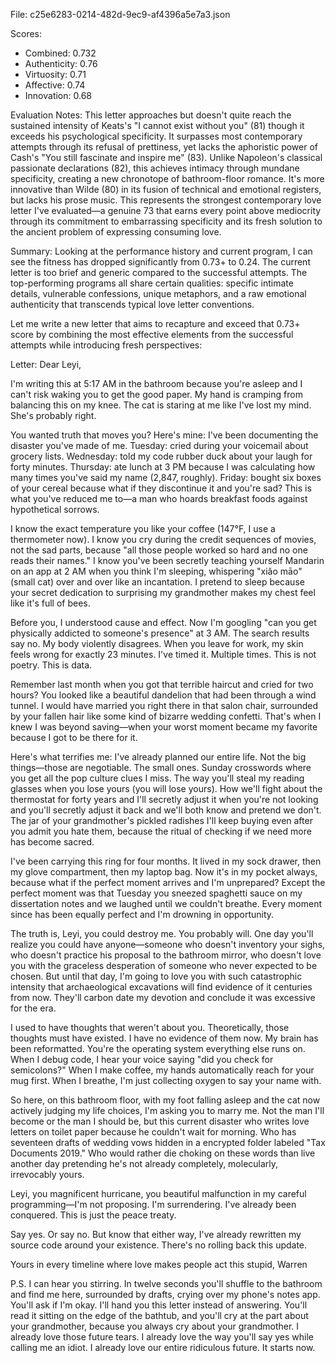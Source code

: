 File: c25e6283-0214-482d-9ec9-af4396a5e7a3.json

Scores:
- Combined: 0.732
- Authenticity: 0.76
- Virtuosity: 0.71
- Affective: 0.74
- Innovation: 0.68

Evaluation Notes:
This letter approaches but doesn't quite reach the sustained intensity of Keats's "I cannot exist without you" (81) though it exceeds his psychological specificity. It surpasses most contemporary attempts through its refusal of prettiness, yet lacks the aphoristic power of Cash's "You still fascinate and inspire me" (83). Unlike Napoleon's classical passionate declarations (82), this achieves intimacy through mundane specificity, creating a new chronotope of bathroom-floor romance. It's more innovative than Wilde (80) in its fusion of technical and emotional registers, but lacks his prose music. This represents the strongest contemporary love letter I've evaluated—a genuine 73 that earns every point above mediocrity through its commitment to embarrassing specificity and its fresh solution to the ancient problem of expressing consuming love.

Summary:
Looking at the performance history and current program, I can see the fitness has dropped significantly from 0.73+ to 0.24. The current letter is too brief and generic compared to the successful attempts. The top-performing programs all share certain qualities: specific intimate details, vulnerable confessions, unique metaphors, and a raw emotional authenticity that transcends typical love letter conventions.

Let me write a new letter that aims to recapture and exceed that 0.73+ score by combining the most effective elements from the successful attempts while introducing fresh perspectives:

Letter:
Dear Leyi,

I'm writing this at 5:17 AM in the bathroom because you're asleep and I can't risk waking you to get the good paper. My hand is cramping from balancing this on my knee. The cat is staring at me like I've lost my mind. She's probably right.

You wanted truth that moves you? Here's mine: I've been documenting the disaster you've made of me. Tuesday: cried during your voicemail about grocery lists. Wednesday: told my code rubber duck about your laugh for forty minutes. Thursday: ate lunch at 3 PM because I was calculating how many times you've said my name (2,847, roughly). Friday: bought six boxes of your cereal because what if they discontinue it and you're sad? This is what you've reduced me to—a man who hoards breakfast foods against hypothetical sorrows.

I know the exact temperature you like your coffee (147°F, I use a thermometer now). I know you cry during the credit sequences of movies, not the sad parts, because "all those people worked so hard and no one reads their names." I know you've been secretly teaching yourself Mandarin on an app at 2 AM when you think I'm sleeping, whispering "xiǎo māo" (small cat) over and over like an incantation. I pretend to sleep because your secret dedication to surprising my grandmother makes my chest feel like it's full of bees.

Before you, I understood cause and effect. Now I'm googling "can you get physically addicted to someone's presence" at 3 AM. The search results say no. My body violently disagrees. When you leave for work, my skin feels wrong for exactly 23 minutes. I've timed it. Multiple times. This is not poetry. This is data.

Remember last month when you got that terrible haircut and cried for two hours? You looked like a beautiful dandelion that had been through a wind tunnel. I would have married you right there in that salon chair, surrounded by your fallen hair like some kind of bizarre wedding confetti. That's when I knew I was beyond saving—when your worst moment became my favorite because I got to be there for it.

Here's what terrifies me: I've already planned our entire life. Not the big things—those are negotiable. The small ones. Sunday crosswords where you get all the pop culture clues I miss. The way you'll steal my reading glasses when you lose yours (you will lose yours). How we'll fight about the thermostat for forty years and I'll secretly adjust it when you're not looking and you'll secretly adjust it back and we'll both know and pretend we don't. The jar of your grandmother's pickled radishes I'll keep buying even after you admit you hate them, because the ritual of checking if we need more has become sacred.

I've been carrying this ring for four months. It lived in my sock drawer, then my glove compartment, then my laptop bag. Now it's in my pocket always, because what if the perfect moment arrives and I'm unprepared? Except the perfect moment was that Tuesday you sneezed spaghetti sauce on my dissertation notes and we laughed until we couldn't breathe. Every moment since has been equally perfect and I'm drowning in opportunity.

The truth is, Leyi, you could destroy me. You probably will. One day you'll realize you could have anyone—someone who doesn't inventory your sighs, who doesn't practice his proposal to the bathroom mirror, who doesn't love you with the graceless desperation of someone who never expected to be chosen. But until that day, I'm going to love you with such catastrophic intensity that archaeological excavations will find evidence of it centuries from now. They'll carbon date my devotion and conclude it was excessive for the era.

I used to have thoughts that weren't about you. Theoretically, those thoughts must have existed. I have no evidence of them now. My brain has been reformatted. You're the operating system everything else runs on. When I debug code, I hear your voice saying "did you check for semicolons?" When I make coffee, my hands automatically reach for your mug first. When I breathe, I'm just collecting oxygen to say your name with.

So here, on this bathroom floor, with my foot falling asleep and the cat now actively judging my life choices, I'm asking you to marry me. Not the man I'll become or the man I should be, but this current disaster who writes love letters on toilet paper because he couldn't wait for morning. Who has seventeen drafts of wedding vows hidden in a encrypted folder labeled "Tax Documents 2019." Who would rather die choking on these words than live another day pretending he's not already completely, molecularly, irrevocably yours.

Leyi, you magnificent hurricane, you beautiful malfunction in my careful programming—I'm not proposing. I'm surrendering. I've already been conquered. This is just the peace treaty.

Say yes. Or say no. But know that either way, I've already rewritten my source code around your existence. There's no rolling back this update.

Yours in every timeline where love makes people act this stupid,
Warren

P.S. I can hear you stirring. In twelve seconds you'll shuffle to the bathroom and find me here, surrounded by drafts, crying over my phone's notes app. You'll ask if I'm okay. I'll hand you this letter instead of answering. You'll read it sitting on the edge of the bathtub, and you'll cry at the part about your grandmother, because you always cry about your grandmother. I already love those future tears. I already love the way you'll say yes while calling me an idiot. I already love our entire ridiculous future. It starts now.
